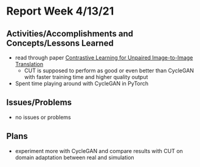 # Report Week 4/13/21
## Activities/Accomplishments and Concepts/Lessons Learned
* read through paper [Contrastive Learning for Unpaired Image-to-Image Translation](https://arxiv.org/abs/2007.15651)
  * CUT is supposed to perform as good or even better than CycleGAN with faster training time and higher quality output
* Spent time playing around with CycleGAN in PyTorch
 
## Issues/Problems
* no issues or problems

## Plans
* experiment more with CycleGAN and compare results with CUT on domain adaptation between real and simulation
